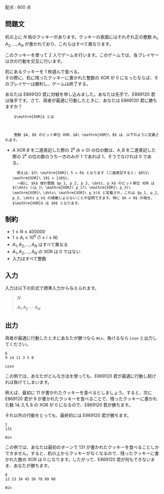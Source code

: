 配点 : $600$ 点

## 問題文

机の上に $N$ 枚のクッキーがあります。クッキーの表面にはそれぞれ正の整数 $A_1, A_2, \dots, A_N$ が書かれており、これらはすべて異なります。

このクッキーを使って 2 人でゲームを行います。このゲームでは、各プレイヤーは次の行動を交互に行います。

机にあるクッキーを 1 枚選んで食べる。<br>
その際に、机に残ったクッキーに書かれた整数の $\mathrm{XOR}$ が $0$ になったならば、そのプレイヤーは勝利し、ゲームは終了する。

あなたは E869120 君に対戦を申し込みました。あなたは先手で、E869120 君は後手です。さて、両者が最適に行動したときに、あなたは E869120 君に勝ちますか？

    
        $\mathrm{XOR}$ とは
    
    

        整数 $A, B$ のビット単位 XOR、$A\ \mathrm{XOR}\ B$ は、以下のように定義されます。
        

- $A\ \mathrm{XOR}\ B$ を二進表記した際の $2^k$ ($k \geq 0$) の位の数は、$A, B$ を二進表記した際の $2^k$ の位の数のうち一方のみが $1$ であれば $1$、そうでなければ $0$ である。

        例えば、$3\ \mathrm{XOR}\ 5 = 6$ となります (二進表記すると: $011\ \mathrm{XOR}\ 101 = 110$)。  
        一般に、$k$ 個の整数 $p_1, p_2, p_3, \dots, p_k$ のビット単位 XOR は $(\dots ((p_1\ \mathrm{XOR}\ p_2)\ \mathrm{XOR}\ p_3)\ \mathrm{XOR}\ \dots\ \mathrm{XOR}\ p_k)$ と定義され、これは $p_1, p_2, p_3, \dots p_k$ の順番によらないことが証明できます。特に $k = 0$ の場合、$\mathrm{XOR}$ は $0$ となります。  
    

## 制約

- $1 \leq N \leq 400000$
- $1 \leq A_i \leq 10^9 \ (1 \leq i \leq N)$
- $A_1, A_2, \dots, A_N$ はすべて異なる
- $A_1, A_2, \dots, A_N$ の $\mathrm{XOR}$ は $0$ ではない
- 入力はすべて整数

## 入力

入力は以下の形式で標準入力から与えられます。  

> $N$
> 
> $A_1$ $A_2$ $\cdots$ $A_N$

## 出力

両者が最適に行動したときにあなたが勝つなら `Win`、負けるなら `Lose` と出力してください。

```input1
6
9 14 11 3 5 8
```

```output1
Lose
```

この例では、あなたがどんな方法を使っても、E869120 君が最適に行動し続ければ負けてしまいます。

例えば、最初に $11$ が書かれたクッキーを食べるとしましょう。すると、次に E869120 君が $9$ が書かれたクッキーを食べることで、残ったクッキーに書かれた数 $14, 3, 5, 8$ の $\mathrm{XOR}$ が $0$ になるので、E869120 君が勝ちます。

それ以外の行動をとっても、最終的には E869120 君が勝ちます。

```input2
1
131
```

```output2
Win
```

この例では、あなたは最初のターンで $131$ が書かれたクッキーを食べることしかできません。すると、机の上からクッキーがなくなるので、残ったクッキーに書かれた数の $\mathrm{XOR}$ は $0$ になります。したがって、E869120 君が何もできないまま、あなたが勝ちます。

```input3
8
12 23 34 45 56 78 89 98
```

```output3
Win
```